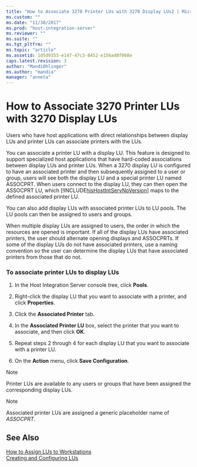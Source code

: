 ```yaml
---
title: "How to Associate 3270 Printer LUs with 3270 Display LUs2 | Microsoft Docs"
ms.custom: ""
ms.date: "11/30/2017"
ms.prod: "host-integration-server"
ms.reviewer: ""
ms.suite: ""
ms.tgt_pltfrm: ""
ms.topic: "article"
ms.assetid: 1d5d9353-e147-47c3-8452-e156ad8f068e
caps.latest.revision: 3
author: "MandiOhlinger"
ms.author: "mandia"
manager: "anneta"
---
```

# How to Associate 3270 Printer LUs with 3270 Display LUs
Users who have host applications with direct relationships between display LUs and printer LUs can associate printers with the LUs.  
  
 You can associate a printer LU with a display LU. This feature is designed to support specialized host applications that have hard-coded associations between display LUs and printer LUs. When a 3270 display LU is configured to have an associated printer and then subsequently assigned to a user or group, users will see both the display LU and a special printer LU named ASSOCPRT. When users connect to the display LU, they can then open the ASSOCPRT LU, which [!INCLUDE[hisHostIntServNoVersion](../includes/hishostintservnoversion-md.md)] maps to the defined associated printer LU.  
  
 You can also add display LUs with associated printer LUs to LU pools. The LU pools can then be assigned to users and groups.  
  
 When multiple display LUs are assigned to users, the order in which the resources are opened is important. If all of the display LUs have associated printers, the user should alternate opening displays and ASSOCPRTs. If some of the display LUs do not have associated printers, use a naming convention so the user can determine the display LUs that have associated printers from those that do not.  
  
### To associate printer LUs to display LUs  
  
1.  In the Host Integration Server console tree, click **Pools**.  
  
2.  Right-click the display LU that you want to associate with a printer, and click **Properties**.  
  
3.  Click the **Associated Printer** tab.  
  
4.  In the **Associated Printer LU** box, select the printer that you want to associate, and then click **OK**.  
  
5.  Repeat steps 2 through 4 for each display LU that you want to associate with a printer LU.  
  
6.  On the **Action** menu, click **Save Configuration**.  
  
> [!NOTE]
>  Printer LUs are available to any users or groups that have been assigned the corresponding display LUs.  
  
> [!NOTE]
>  Associated printer LUs are assigned a generic placeholder name of *ASSOCPRT*.  
  
## See Also  
 [How to Assign LUs to Workstations](../core/how-to-assign-lus-to-workstations1.md)   
 [Creating and Configuring LUs](../core/creating-and-configuring-lus1.md)